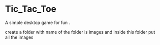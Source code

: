 # Tic_Tac_Toe
A simple  desktop game for fun . 

<p>
  create a folder with name of the folder is images and inside this folder put all the images
</p>

